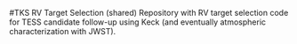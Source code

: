 #TKS RV Target Selection (shared)
Repository with RV target selection code for TESS candidate follow-up using Keck (and eventually atmospheric characterization with JWST).
